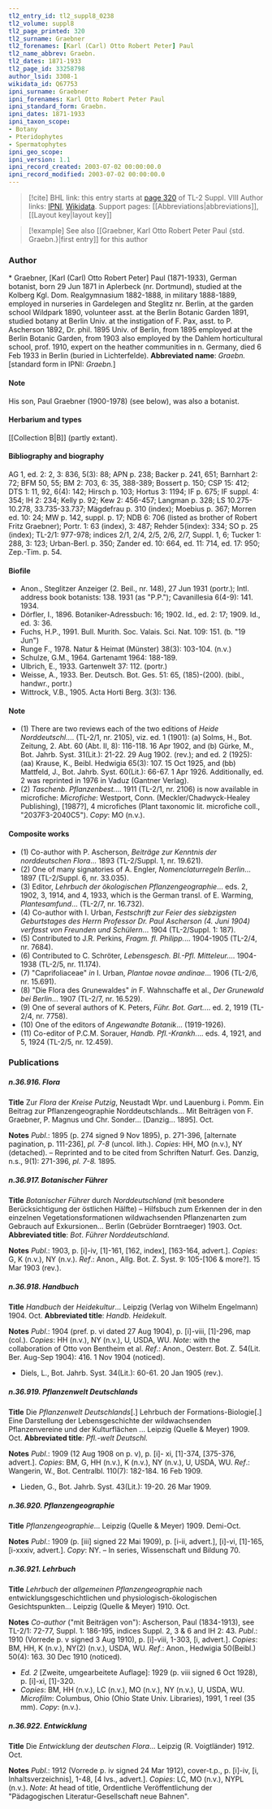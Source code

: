 ```yaml
---
tl2_entry_id: tl2_suppl8_0238
tl2_volume: suppl8
tl2_page_printed: 320
tl2_surname: Graebner
tl2_forenames: [Karl (Carl) Otto Robert Peter] Paul
tl2_name_abbrev: Graebn.
tl2_dates: 1871-1933
tl2_page_id: 33258798
author_lsid: 3308-1
wikidata_id: Q67753
ipni_surname: Graebner
ipni_forenames: Karl Otto Robert Peter Paul
ipni_standard_form: Graebn.
ipni_dates: 1871-1933
ipni_taxon_scope: 
- Botany
- Pteridophytes
- Spermatophytes
ipni_geo_scope: 
ipni_version: 1.1
ipni_record_created: 2003-07-02 00:00:00.0
ipni_record_modified: 2003-07-02 00:00:00.0
---
```


> [!cite] BHL link: this entry starts at [page 320](https://www.biodiversitylibrary.org/page/33258798) of TL-2 Suppl. VIII
> Author links: [IPNI](https://www.ipni.org/a/3308-1), [Wikidata](https://www.wikidata.org/wiki/Q67753). Support pages: [[Abbreviations|abbreviations]], [[Layout key|layout key]]

> [!example] See also [[Graebner, Karl Otto Robert Peter Paul {std. Graebn.}|first entry]] for this author

### Author

\* Graebner, \[Karl (Carl) Otto Robert Peter\] Paul (1871-1933), German botanist, born 29 Jun 1871 in Aplerbeck (nr. Dortmund), studied at the Kolberg Kgl. Dom. Realgymnasium 1882-1888, in military 1888-1889, employed in nurseries in Gardelegen and Steglitz nr. Berlin, at the garden school Wildpark 1890, volunteer asst. at the Berlin Botanic Garden 1891, studied botany at Berlin Univ. at the instigation of F. Pax, asst. to P. Ascherson 1892, Dr. phil. 1895 Univ. of Berlin, from 1895 employed at the Berlin Botanic Garden, from 1903 also employed by the Dahlem horticultural school, prof. 1910, expert on the heather communities in n. Germany, died 6 Feb 1933 in Berlin (buried in Lichterfelde). 
**Abbreviated name**: *Graebn.* \[standard form in IPNI: *Graebn.*\]

#### Note

His son, Paul Graebner (1900-1978) (see below), was also a botanist.

#### Herbarium and types

[[Collection B|B]] (partly extant).

#### Bibliography and biography

AG 1, ed. 2: 2, 3: 836, 5(3): 88; APN p. 238; Backer p. 241, 651; Barnhart 2: 72; BFM 50, 55; BM 2: 703, 6: 35, 388-389; Bossert p. 150; CSP 15: 412; DTS 1: 11, 92, 6(4): 142; Hirsch p. 103; Hortus 3: 1194; IF p. 675; IF suppl. 4: 354; IH 2: 234; Kelly p. 92; Kew 2: 456-457; Langman p. 328; LS 10.275-10.278, 33.735-33.737; Mägdefrau p. 310 (index); Moebius p. 367; Morren ed. 10: 24; MW p. 142, suppl. p. 17; NDB 6: 706 (listed as brother of Robert Fritz Graebner); Portr. 1: 63 (index), 3: 487; Rehder 5(index): 334; SO p. 25 (index); TL-2/1: 977-978; indices 2/1, 2/4, 2/5, 2/6, 2/7, Suppl. 1, 6; Tucker 1: 288, 3: 123; Urban-Berl. p. 350; Zander ed. 10: 664, ed. 11: 714, ed. 17: 950; Zep.-Tim. p. 54.

#### Biofile

- Anon., Steglitzer Anzeiger (2. Beil., nr. 148), 27 Jun 1931 (portr.); Intl. address book botanists: 138. 1931 (as "P.P."); Cavanillesia 6(4-9): 141. 1934.
- Dörfler, I., 1896. Botaniker-Adressbuch: 16; 1902. Id., ed. 2: 17; 1909. Id., ed. 3: 36.
- Fuchs, H.P., 1991. Bull. Murith. Soc. Valais. Sci. Nat. 109: 151. (b. "19 Jun")
- Runge F., 1978. Natur & Heimat (Münster) 38(3): 103-104. (n.v.)
- Schulze, G.M., 1964. Gartenamt 1964: 188-189.
- Ulbrich, E., 1933. Gartenwelt 37: 112. (portr.)
- Weisse, A., 1933. Ber. Deutsch. Bot. Ges. 51: 65, (185)-(200). (bibl., handwr., portr.)
- Wittrock, V.B., 1905. Acta Horti Berg. 3(3): 136.

#### Note

- (1) There are two reviews each of the two editions of *Heide Norddeutschl*.... (TL-2/1, nr. 2105), viz. ed. 1 (1901): (a) Solms, H., Bot. Zeitung, 2. Abt. 60 (Abt. II, 8): 116-118. 16 Apr 1902, and (b) Gürke, M., Bot. Jahrb. Syst. 31(Lit.): 21-22. 29 Aug 1902. (rev.); and ed. 2 (1925): (aa) Krause, K., Beibl. Hedwigia 65(3): 107. 15 Oct 1925, and (bb) Mattfeld, J., Bot. Jahrb. Syst. 60(Lit.): 66-67. 1 Apr 1926. Additionally, ed. 2 was reprinted in 1976 in Vaduz (Gantner Verlag).
- (2) *Taschenb. Pflanzenbest.*... 1911 (TL-2/1, nr. 2106) is now available in microfiche: *Microfiche*: Westport, Conn. (Meckler/Chadwyck-Healey Publishing), \[1987?\], 4 microfiches (Plant taxonomic lit. microfiche coll., "2037F3-2040C5"). *Copy*: MO (n.v.).

#### Composite works

- (1) Co-author with P. Ascherson, *Beiträge zur Kenntnis der norddeutschen Flora*... 1893 (TL-2/Suppl. 1, nr. 19.621).
- (2) One of many signatories of A. Engler, *Nomenclaturregeln Berlin*... 1897 (TL-2/Suppl. 6, nr. 33.035).
- (3) Editor, *Lehrbuch der ökologischen Pflanzengeographie*... eds. 2, 1902, 3, 1914, and 4, 1933, which is the German transl. of E. Warming, *Plantesamfund*... (TL-2/7, nr. 16.732).
- (4) Co-author with I. Urban, *Festschrift zur Feier des siebzigsten Geburtstages des Herrn Professor Dr. Paul Ascherson (4. Juni 1904) verfasst von Freunden und Schülern*... 1904 (TL-2/Suppl. 1: 187).
- (5) Contributed to J.R. Perkins, *Fragm. fl. Philipp.*... 1904-1905 (TL-2/4, nr. 7684).
- (6) Contributed to C. Schröter, *Lebensgesch. Bl.-Pfl. Mitteleur.*... 1904-1938 (TL-2/5, nr.
11.174).
- (7) "Caprifoliaceae" *in* I. Urban, *Plantae novae andinae*... 1906 (TL-2/6, nr. 15.691).
- (8) "Die Flora des Grunewaldes" *in* F. Wahnschaffe et al., *Der Grunewald bei Berlin*... 1907 (TL-2/7, nr. 16.529).
- (9) One of several authors of K. Peters, *Führ. Bot. Gart.*... ed. 2, 1919 (TL-2/4, nr. 7758).
- (10) One of the editors of *Angewandte Botanik*... (1919-1926).
- (11) Co-editor of P.C.M. Sorauer, *Handb. Pfl.-Krankh.*... eds. 4, 1921, and 5, 1924 (TL-2/5, nr. 12.459).

### Publications

##### n.36.916. Flora

**Title**
Zur *Flora* der *Kreise Putzig*, Neustadt Wpr. und Lauenburg i. Pomm. Ein Beitrag zur Pflanzengeographie Norddeutschlands... Mit Beiträgen von F. Graebner, P. Magnus und Chr. Sonder... \[Danzig... 1895\]. Oct.

**Notes**
*Publ*.: 1895 (p. 274 signed 9 Nov 1895), p. 271-396, \[alternate pagination, p. 111-236\], *pl. 7-8* (uncol. lith.). *Copies*: HH, MO (n.v.), NY (detached). – Reprinted and to be cited from Schriften Naturf. Ges. Danzig, n.s., 9(1): 271-396, *pl. 7-8.* 1895.

##### n.36.917. Botanischer Führer

**Title**
*Botanischer Führer* durch *Norddeutschland* (mit besondere Berücksichtigung der östlichen Hälfte) – Hilfsbuch zum Erkennen der in den einzelnen Vegetationsformationen wildwachsenden Pflanzenarten zum Gebrauch auf Exkursionen... Berlin (Gebrüder Borntraeger) 1903. Oct.
**Abbreviated title**: *Bot*. *Führer Norddeutschland*.

**Notes**
*Publ*.: 1903, p. \[i\]-iv, \[1\]-161, \[162, index\], \[163-164, advert.\]. *Copies*: G, K (n.v.), NY (n.v.).
*Ref*.: Anon., Allg. Bot. Z. Syst. 9: 105-\[106 & more?\]. 15 Mar 1903 (rev.).

##### n.36.918. Handbuch

**Title**
*Handbuch* der *Heidekultur*... Leipzig (Verlag von Wilhelm Engelmann) 1904. Oct.
**Abbreviated title**: *Handb. Heidekult.*

**Notes**
*Publ*.: 1904 (pref. p. vi dated 27 Aug 1904), p. \[i\]-viii, \[1\]-296, map (col.). *Copies*: HH (n.v.), NY (n.v.), U, USDA, WU.
*Note*: with the collaboration of Otto von Bentheim et al.
*Ref*.: Anon., Oesterr. Bot. Z. 54(Lit. Ber. Aug-Sep 1904): 416. 1 Nov 1904 (noticed).
- Diels, L., Bot. Jahrb. Syst. 34(Lit.): 60-61. 20 Jan 1905 (rev.).

##### n.36.919. Pflanzenwelt Deutschlands

**Title**
Die *Pflanzenwelt Deutschlands*\[.\] Lehrbuch der Formations-Biologie\[.\] Eine Darstellung der Lebensgeschichte der wildwachsenden Pflanzenvereine und der Kulturflächen ... Leipzig (Quelle & Meyer) 1909. Oct.
**Abbreviated title**: *Pfl.-welt Deutschl.*

**Notes**
*Publ*.: 1909 (12 Aug 1908 on p. v), p. \[i\]- xi, \[1\]-374, \[375-376, advert.\]. *Copies*: BM, G, HH (n.v.), K (n.v.), NY (n.v.), U, USDA, WU.
*Ref*.: Wangerin, W., Bot. Centralbl. 110(7): 182-184. 16 Feb 1909.
- Lieden, G., Bot. Jahrb. Syst. 43(Lit.): 19-20. 26 Mar 1909.

##### n.36.920. Pflanzengeographie

**Title**
*Pflanzengeographie*... Leipzig (Quelle & Meyer) 1909. Demi-Oct.

**Notes**
*Publ*.: 1909 (p. \[iii\] signed 22 Mai 1909), p. \[i-ii, advert.\], \[i\]-vi, \[1\]-165, \[i-xxxiv, advert.\].
*Copy*: NY. – In series, Wissenschaft und Bildung 70.

##### n.36.921. Lehrbuch

**Title**
*Lehrbuch* der *allgemeinen Pflanzengeographie* nach entwicklungsgeschichtlichen und physiologisch-ökologischen Gesichtspunkten... Leipzig (Quelle & Meyer) 1910. Oct.

**Notes**
*Co-author* ("mit Beiträgen von"): Ascherson, Paul (1834-1913), see TL-2/1: 72-77, Suppl. 1: 186-195, indices Suppl. 2, 3 & 6 and IH 2: 43.
*Publ*.: 1910 (Vorrede p. v signed 3 Aug 1910), p. \[i\]-viii, 1-303, \[i, advert.\]. *Copies*: BM, HH, K (n.v.), NY(2) (n.v.), USDA, WU.
*Ref*.: Anon., Hedwigia 50(Beibl.) 50(4): 163. 30 Dec 1910 (noticed).
- *Ed. 2* \[Zweite, umgearbeitete Auflage\]: 1929 (p. viii signed 6 Oct 1928), p. \[i\]-xi, \[1\]-320.
- *Copies*: BM, HH (n.v.), LC (n.v.), MO (n.v.), NY (n.v.), U, USDA, WU. *Microfilm*: Columbus, Ohio (Ohio State Univ. Libraries), 1991, 1 reel (35 mm). *Copy*: (n.v.).

##### n.36.922. Entwicklung

**Title**
Die *Entwicklung* der *deutschen Flora*... Leipzig (R. Voigtländer) 1912. Oct.

**Notes**
*Publ*.: 1912 (Vorrede p. iv signed 24 Mar 1912), cover-t.p., p. \[i\]-iv, \[i, Inhaltsverzeichnis\], 1-48, \[4 lvs., advert.\]. *Copies*: LC, MO (n.v.), NYPL (n.v.).
*Note*: At head of title, Ordentliche Veröffentlichung der "Pädagogischen Literatur-Gesellschaft neue Bahnen".

